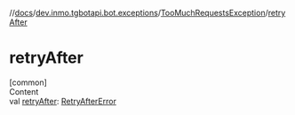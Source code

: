 //[docs](../../../index.md)/[dev.inmo.tgbotapi.bot.exceptions](../index.md)/[TooMuchRequestsException](index.md)/[retryAfter](retry-after.md)



# retryAfter  
[common]  
Content  
val [retryAfter](retry-after.md): [RetryAfterError](../../dev.inmo.tgbotapi.types/-retry-after-error/index.md)  



